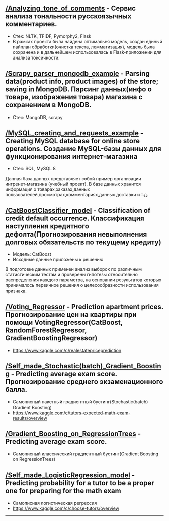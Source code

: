 ## [/Analyzing_tone_of_comments][1] - Сервис анализа тональности русскоязычных комментариев.
- Стек: NLTK, TFIDF, Pymorphy2, Flask
- В рамках проекта была найдена оптимальня модель, создан единый пайплан обработки(очистка текста, лемматизация), модель была сохранена и в дальнейшем использовалась в Flask-приложении для анализа токсичности.

## [/Scrapy_parser_mongodb_example][2] - Parsing data(product info, product images) of the store; saving in MongoDB. Парсинг данных(инфо о товаре, изображения товара) магазина с сохранением в MongoDB.
- Стек: MongoDB, scrapy

## [/MySQL_creating_and_requests_example][3] - Creating MySQL database for online store operations. Cоздание MySQL-базы данных для функционирования интернет-магазина
- Стек: SQL, MySQL 8

Данная база данных представляет собой пример организации интренет-магазина (учебный проект). В базе данных хранится информация о товарах,заказах,данных пользователей,просмотрах,комментариях,данных доставки и т.д.

## [/CatBoostClassifier_model][4] - Classification of credit default occurrence. Классификация наступления кредитного дефолта(Прогнозирования невыполнения долговых обязательств по текущему кредиту)
- Модель: CatBoost
- Исходные данные приложены к решению

В подготовке данных применен анализ выборок по различным статистическим тестам и проверены гипотезы относительно распределения каждого параметра, на основании результатов которых принималось первичное решения о целесообразности использования признака.

## [/Voting_Regressor][5] -  Prediction apartment prices. Прогнозирование цен на квартиры при помощи VotingRegressor(CatBoost, RandomForestRegressor, GradientBoostingRegressor)
- https://www.kaggle.com/c/realestatepriceprediction

## [/Self_made_Stochastic(batch)_Gradient_Boosting][6] - Predicting average exam score. Прогнозирование среднего экзаменационного балла. 
- Самописный пакетный градиентный бустинг(Stochastic(batch) Gradient Boosting)
- https://www.kaggle.com/c/tutors-expected-math-exam-results/overview

## [/Gradient_Boosting_on_RegressionTrees][7] - Predicting average exam score.
- Самописный классический градиентный бустинг(Gradient Boosting on RegressionTrees)

## [/Self_made_LogisticRegression_model][8] - Predicting probability for a tutor to be a proper one for preparing for the math exam
- Самописная логистическая регрессия
- https://www.kaggle.com/c/choose-tutors/overview

---
[1]: https://github.com/mahhets/my_projects/tree/main/Analyzing_tone_of_comments
[2]: https://github.com/mahhets/portfolio/tree/main/Scrapy_parser_mongodb_example(Ogo.ru)
[3]: https://github.com/mahhets/portfolio/tree/main/MySQL_creating_and_requests_example(DNS.ru)
[4]: https://github.com/mahhets/portfolio/tree/main/CatBoostClassifier_model
[5]: https://github.com/mahhets/my_projects/tree/main/Voting_Regressor
[6]: https://github.com/mahhets/my_projects/tree/main/Self_made_Stochastic(batch)_Gradient_Boosting
[7]: https://github.com/mahhets/my_projects/tree/main/Gradient_Boosting_on_RegressionTrees
[8]: https://github.com/mahhets/my_projects/tree/main/Self_made_LogisticRegression_model


